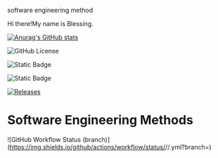 software engineering method


Hi there!My name is Blessing.

[![Anurag's GitHub stats](https://github-readme-stats.vercel.app/api?username=BlessingAyoola)](https://github.com/anuraghazra/github-readme-stats)


![GitHub License](https://img.shields.io/github/license/Build/passing)

![Static Badge](https://img.shields.io/badge/Build%20passing-green?style=flat&logoColor=black&labelColor=black&color=green)


![Static Badge](https://img.shields.io/badge/Licence%20Apache-2.0-green?style=flat&logoColor=black&labelColor=black&color=green)


[![Releases](https://img.shields.io/github/release/<github-blessingayoola>/sem/all.svg?style=flat-square)](https://github.com/<github-blessingayoola>/sem/releases)


# Software Engineering Methods
![GitHub Workflow Status (branch)](https://img.shields.io/github/actions/workflow/status/<blessingayoola>/<sem>/<action main>.yml?branch=<branch>)
















